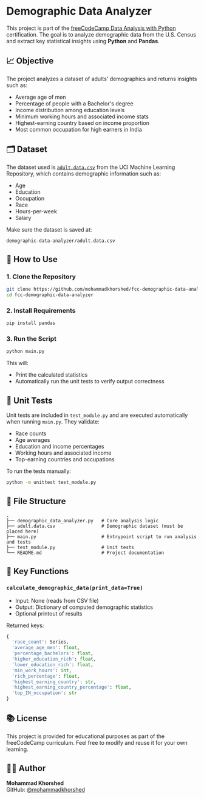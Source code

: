 # Demographic Data Analyzer

This project is part of the [freeCodeCamp Data Analysis with Python](https://www.freecodecamp.org/learn/data-analysis-with-python/) certification. The goal is to analyze demographic data from the U.S. Census and extract key statistical insights using **Python** and **Pandas**.

## 📈 Objective

The project analyzes a dataset of adults' demographics and returns insights such as:
- Average age of men
- Percentage of people with a Bachelor's degree
- Income distribution among education levels
- Minimum working hours and associated income stats
- Highest-earning country based on income proportion
- Most common occupation for high earners in India

## 🗂 Dataset

The dataset used is [`adult.data.csv`](https://archive.ics.uci.edu/ml/datasets/adult) from the UCI Machine Learning Repository, which contains demographic information such as:
- Age
- Education
- Occupation
- Race
- Hours-per-week
- Salary

Make sure the dataset is saved at:
```
demographic-data-analyzer/adult.data.csv
```

## 🔧 How to Use

### 1. Clone the Repository

```bash
git clone https://github.com/mohammadkhorshed/fcc-demographic-data-analyzer.git
cd fcc-demographic-data-analyzer
```

### 2. Install Requirements

```bash
pip install pandas
```

### 3. Run the Script

```bash
python main.py
```

This will:
- Print the calculated statistics
- Automatically run the unit tests to verify output correctness

## 🧪 Unit Tests

Unit tests are included in `test_module.py` and are executed automatically when running `main.py`. They validate:
- Race counts
- Age averages
- Education and income percentages
- Working hours and associated income
- Top-earning countries and occupations

To run the tests manually:

```bash
python -m unittest test_module.py
```

## 📁 File Structure

```
.
├── demographic_data_analyzer.py   # Core analysis logic
├── adult.data.csv                 # Demographic dataset (must be placed here)
├── main.py                        # Entrypoint script to run analysis and tests
├── test_module.py                 # Unit tests
└── README.md                      # Project documentation
```

## 📌 Key Functions

### `calculate_demographic_data(print_data=True)`

- Input: None (reads from CSV file)
- Output: Dictionary of computed demographic statistics
- Optional printout of results

Returned keys:
```python
{
  'race_count': Series,
  'average_age_men': float,
  'percentage_bachelors': float,
  'higher_education_rich': float,
  'lower_education_rich': float,
  'min_work_hours': int,
  'rich_percentage': float,
  'highest_earning_country': str,
  'highest_earning_country_percentage': float,
  'top_IN_occupation': str
}
```

## 📚 License

This project is provided for educational purposes as part of the freeCodeCamp curriculum. Feel free to modify and reuse it for your own learning.

## 🙋‍♂️ Author

**Mohammad Khorshed**  
GitHub: [@mohammadkhorshed](https://github.com/mohammadkhorshed)
